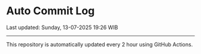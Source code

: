 # Auto Commit Log

Last updated: Sunday, 13-07-2025 19:26 WIB

---

This repository is automatically updated every 2 hour using GitHub Actions.
